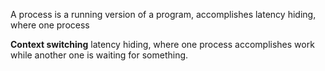 A process is a running version of a program,
accomplishes latency hiding, where one process

**Context switching** latency hiding, where one process accomplishes work while another one is waiting for something.
